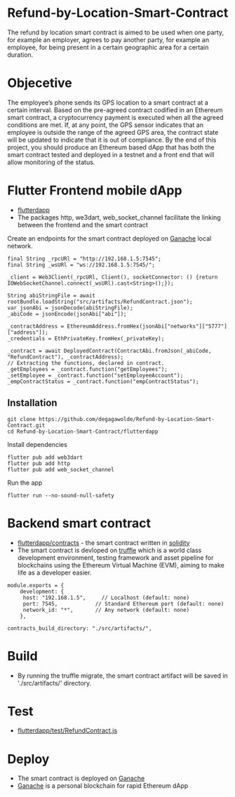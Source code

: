 # Refund-by-Location-Smart-Contract
The refund by location smart contract is aimed to be used when one party, for example an employer, agrees to pay another party, for example an employee, for being present in a certain geographic area for a certain duration.

# Objecetive 

The employee’s phone sends its GPS location to a smart contract at a certain interval. Based on the pre-agreed contract codified in an Ethereum smart contract, a cryptocurrency payment is executed when all the agreed conditions are met.  If, at any point, the GPS sensor indicates that an employee is outside the range of the agreed GPS area, the contract state will be updated to indicate that it is out of compliance. By the end of this project, you should produce an Ethereum based dApp that has both the smart contract tested and deployed in a testnet and a front end that will allow monitoring of the status.

# Flutter Frontend mobile dApp 

- [flutterdapp](https://github.com/degagawolde/Refund-by-Location-Smart-Contract/flutterdapp/)
- The packages http, we3dart, web_socket_channel facilitate the linking between the frontend and the smart contract

Create an endpoints for the smart contract deployed on [Ganache](https://trufflesuite.com/ganache/) local network.
```
final String _rpcURl = "http://192.168.1.5:7545";
final String _wsURl = "ws://192.168.1.5:7545/";

_client = Web3Client(_rpcURl, Client(), socketConnector: () {return IOWebSocketChannel.connect(_wsURl).cast<String>();});

String abiStringFile = await rootBundle.loadString("src/artifacts/RefundContract.json");
var jsonAbi = jsonDecode(abiStringFile);
_abiCode = jsonEncode(jsonAbi["abi"]);

_contractAddress = EthereumAddress.fromHex(jsonAbi["networks"]["5777"]["address"]);
_credentials = EthPrivateKey.fromHex(_privateKey);

_contract = await DeployedContract(ContractAbi.fromJson(_abiCode, "RefundContract"), _contractAddress);
// Extracting the functions, declared in contract.
_getEmployees = _contract.function("getEmployees");
_setEmployee = _contract.function("setEmployeeAccount");
_empContractStatus = _contract.function("empContractStatus");
```

## Installation 
```
git clone https://github.com/degagawolde/Refund-by-Location-Smart-Contract.git
cd Refund-by-Location-Smart-Contract/flutterdapp
```
Install dependencies
```
flutter pub add web3dart
flutter pub add http
flutter pub add web_socket_channel
```

Run the app
```
flutter run --no-sound-null-safety
```

# Backend smart contract

- [flutterdapp/contracts](https://github.com/degagawolde/Refund-by-Location-Smart-Contract/flutterdapp/contracts) - the smart contract written in [solidity](https://docs.soliditylang.org/en/v0.8.17/)
- The smart contract is devloped on [truffle](https://trufflesuite.com/docs/truffle/) which is a world class development environment, testing framework and asset pipeline for blockchains using the Ethereum Virtual Machine (EVM), aiming to make life as a developer easier.
```
module.exports = {
    development: {
     host: "192.168.1.5",     // Localhost (default: none)
     port: 7545,            // Standard Ethereum port (default: none)
     network_id: "*",       // Any network (default: none)
    },

contracts_build_directory: "./src/artifacts/",
```

# Build
- By running the truffle migrate, the smart contract artifact will be saved in './src/artifacts/' directory.

# Test 
- [flutterdapp/test/RefundContract.js](https://github.com/degagawolde/Refund-by-Location-Smart-Contract/blob/main/flutterdapp/test/RefundContract.js)

# Deploy
- The smart contract is deployed on [Ganache](https://trufflesuite.com/ganache/) 
- [Ganache](https://trufflesuite.com/ganache/)  is a personal blockchain for rapid Ethereum dApp